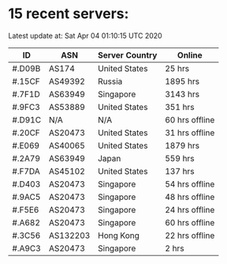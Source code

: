 # 15 recent servers:

Latest update at: Sat Apr 04 01:10:15 UTC 2020

| ID | ASN | Server Country | Online |
| -- | --- | -------------- | ------ |
| #.D09B | AS174 | United States | 25 hrs |
| #.15CF | AS49392 | Russia | 1895 hrs |
| #.7F1D | AS63949 | Singapore | 3143 hrs |
| #.9FC3 | AS53889 | United States | 351 hrs |
| #.D91C | N/A | N/A | 60 hrs offline |
| #.20CF | AS20473 | United States | 31 hrs offline |
| #.E069 | AS40065 | United States | 1879 hrs |
| #.2A79 | AS63949 | Japan | 559 hrs |
| #.F7DA | AS45102 | United States | 137 hrs |
| #.D403 | AS20473 | Singapore | 54 hrs offline |
| #.9AC5 | AS20473 | Singapore | 48 hrs offline |
| #.F5E6 | AS20473 | Singapore | 24 hrs offline |
| #.A682 | AS20473 | Singapore | 60 hrs offline |
| #.3C56 | AS132203 | Hong Kong | 22 hrs offline |
| #.A9C3 | AS20473 | Singapore | 2 hrs |

